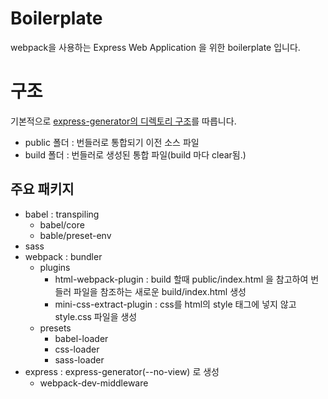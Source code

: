 # Boilerplate

webpack을 사용하는 Express Web Application 을 위한 boilerplate 입니다.

# 구조

기본적으로 [express-generator의 디렉토리 구조](https://expressjs.com/ko/starter/generator.html)를 따릅니다.

- public 폴더 : 번들러로 통합되기 이전 소스 파일
- build 폴더 : 번들러로 생성된 통합 파일(build 마다 clear됨.)

## 주요 패키지

- babel : transpiling
  - babel/core
  - bable/preset-env
- sass
- webpack : bundler
  - plugins
    - html-webpack-plugin : build 할때 public/index.html 을 참고하여 번들러 파일을 참조하는 새로운 build/index.html 생성
    - mini-css-extract-plugin : css를 html의 style 태그에 넣지 않고 style.css 파일을 생성
  - presets
    - babel-loader
    - css-loader
    - sass-loader
- express : express-generator(--no-view) 로 생성
  - webpack-dev-middleware
